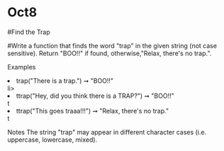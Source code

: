 # Oct8

#Find the Trap

#Write a function that finds the word "trap" in the given string (not case sensitive). Return "BOO!!" if found, otherwise,"Relax, there's no trap.".

Examples

<li>trap("There is a trap.") ➞ "BOO!!"</li>li>

<li>ttrap("Hey, did you think there is a TRAP?") ➞ "BOO!!"</li>t

<li>ttrap("This goes traaa!!!") ➞ "Relax, there's no trap."</li>t

Notes
The string "trap" may appear in different character cases (i.e. uppercase, lowercase, mixed).
